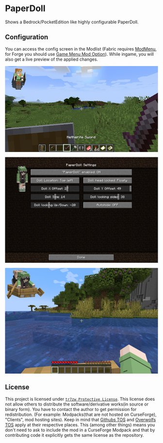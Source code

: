 # PaperDoll

Shows a Bedrock/PocketEdition like highly configurable PaperDoll.

## Configuration

You can access the config screen in the Modlist (Fabric requires [ModMenu](https://www.curseforge.com/minecraft/mc-mods/modmenu), for Forge you should use [Game Menu Mod Option](https://www.curseforge.com/minecraft/mc-mods/gamemenumodoption)). While ingame, you will also get a live preview of the applied changes.

![](screenshots/ingame.png)

![](screenshots/config.png)

![](screenshots/boats.png)

## License

This project is licensed under [``tr7zw Protective License``](LICENSE).
This license does not allow others to distribute the software/derivative works(in source or binary form).
You have to contact the author to get permission for redistribution. (For example: Modpacks(that are not hosted on CurseForge), "Clients", mod hosting sites).
Keep in mind that [Githubs TOS](https://docs.github.com/en/github/site-policy/github-terms-of-service#d-user-generated-content) and [Overwolfs TOS](https://www.overwolf.com/legal/terms/) apply at their respective places. This (among other things) means you don't need to ask to include the mod in a CurseForge Modpack and that by contributing code it explicitly gets the same license as the repository.
